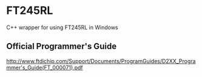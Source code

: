# FT245RL #

C++ wrapper for using FT245RL in Windows

## Official Programmer's Guide ##

http://www.ftdichip.com/Support/Documents/ProgramGuides/D2XX_Programmer's_Guide(FT_000071).pdf
